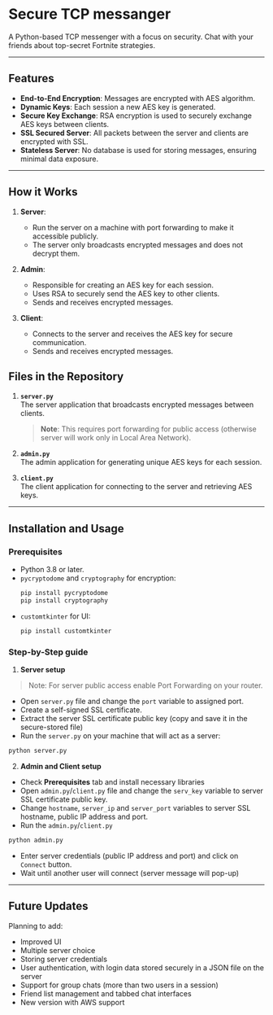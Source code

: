# **Secure TCP messanger**

A Python-based TCP messenger with a focus on security. Chat with your friends about top-secret Fortnite strategies.

---

## Features

- **End-to-End Encryption**: Messages are encrypted with AES algorithm. 
- **Dynamic Keys**: Each session a new AES key is generated.
- **Secure Key Exchange**: RSA encryption is used to securely exchange AES keys between clients.
- **SSL Secured Server**: All packets between the server and clients are encrypted with SSL.
- **Stateless Server**: No database is used for storing messages, ensuring minimal data exposure.

---

## How it Works

1. **Server**: 
   - Run the server on a machine with port forwarding to make it accessible publicly.
   - The server only broadcasts encrypted messages and does not decrypt them.

2. **Admin**: 
   - Responsible for creating an AES key for each session.
   - Uses RSA to securely send the AES key to other clients.
   - Sends and receives encrypted messages.

3. **Client**:
   - Connects to the server and receives the AES key for secure communication.
   - Sends and receives encrypted messages.


## Files in the Repository

1. **`server.py`**  
   The server application that broadcasts encrypted messages between clients.  
   > **Note**: This requires port forwarding for public access (otherwise server will    work only in Local Area Network).

2. **`admin.py`**  
   The admin application for generating unique AES keys for each session.

3. **`client.py`**  
   The client application for connecting to the server and retrieving AES keys.

---

## Installation and Usage

### Prerequisites
- Python 3.8 or later.
- `pycryptodome` and `cryptography` for encryption:  
  ```bash
  pip install pycryptodome
  pip install cryptography
  ```
- `customtkinter` for UI:
  ```bash
  pip install customtkinter
  ```

### Step-by-Step guide
1. **Server setup**
> Note: For server public access enable Port Forwarding on your router.
- Open `server.py` file and change the `port` variable to assigned port.
- Create a self-signed SSL certificate.
- Extract the server SSL certificate public key (copy and save it in the secure-stored file)
- Run the `server.py` on your machine that will act as a server:
```bash
python server.py
```
2. **Admin and Client setup**
- Check **Prerequisites** tab and install necessary libraries 
- Open `admin.py`/`client.py` file and change the `serv_key` variable to server SSL certificate public key.
- Change `hostname`, `server_ip` and `server_port` variables to server SSL hostname, public IP address and port.
- Run the `admin.py`/`client.py`
```bash
python admin.py
```
- Enter server credentials (public IP address and port) and click on `Connect` button.
- Wait until another user will connect (server message will pop-up)

---

## Future Updates
Planning to add:
- Improved UI
- Multiple server choice
- Storing server credentials
- User authentication, with login data stored securely in a JSON file on the server
- Support for group chats (more than two users in a session)
- Friend list management and tabbed chat interfaces
- New version with AWS support
